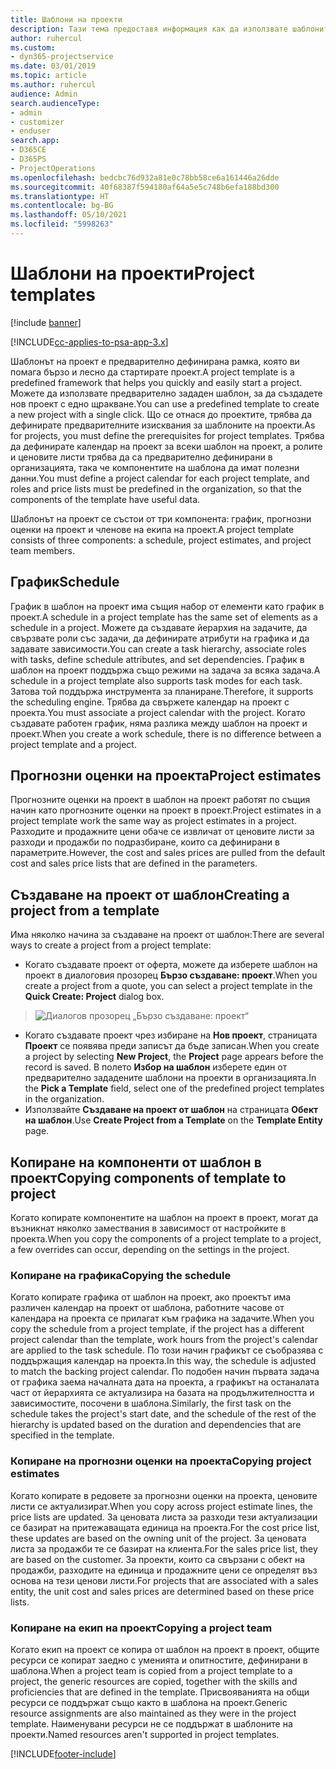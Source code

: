 ```yaml
---
title: Шаблони на проекти
description: Тази тема предоставя информация как да използвате шаблоните за проекти за бърза настройка на проекти.
author: ruhercul
ms.custom:
- dyn365-projectservice
ms.date: 03/01/2019
ms.topic: article
ms.author: ruhercul
audience: Admin
search.audienceType:
- admin
- customizer
- enduser
search.app:
- D365CE
- D365PS
- ProjectOperations
ms.openlocfilehash: bedcbc76d932a81e0c78bb58ce6a161446a26dde
ms.sourcegitcommit: 40f68387f594180af64a5e5c748b6efa188bd300
ms.translationtype: HT
ms.contentlocale: bg-BG
ms.lasthandoff: 05/10/2021
ms.locfileid: "5998263"
---
```

# <a name="project-templates"></a><span data-ttu-id="255da-103">Шаблони на проекти</span><span class="sxs-lookup"><span data-stu-id="255da-103">Project templates</span></span> 

[!include [banner](../includes/psa-now-project-operations.md)]

[!INCLUDE[cc-applies-to-psa-app-3.x](../includes/cc-applies-to-psa-app-3x.md)]

<span data-ttu-id="255da-104">Шаблонът на проект е предварително дефинирана рамка, която ви помага бързо и лесно да стартирате проект.</span><span class="sxs-lookup"><span data-stu-id="255da-104">A project template is a predefined framework that helps you quickly and easily start a project.</span></span> <span data-ttu-id="255da-105">Можете да използвате предварително зададен шаблон, за да създадете нов проект с едно щракване.</span><span class="sxs-lookup"><span data-stu-id="255da-105">You can use a predefined template to create a new project with a single click.</span></span> <span data-ttu-id="255da-106">Що се отнася до проектите, трябва да дефинирате предварителните изисквания за шаблоните на проекти.</span><span class="sxs-lookup"><span data-stu-id="255da-106">As for projects, you must define the prerequisites for project templates.</span></span> <span data-ttu-id="255da-107">Трябва да дефинирате календар на проект за всеки шаблон на проект, а ролите и ценовите листи трябва да са предварително дефинирани в организацията, така че компонентите на шаблона да имат полезни данни.</span><span class="sxs-lookup"><span data-stu-id="255da-107">You must define a project calendar for each project template, and roles and price lists must be predefined in the organization, so that the components of the template have useful data.</span></span>

<span data-ttu-id="255da-108">Шаблонът на проект се състои от три компонента: график, прогнозни оценки на проект и членове на екипа на проект.</span><span class="sxs-lookup"><span data-stu-id="255da-108">A project template consists of three components: a schedule, project estimates, and project team members.</span></span>

## <a name="schedule"></a><span data-ttu-id="255da-109">График</span><span class="sxs-lookup"><span data-stu-id="255da-109">Schedule</span></span>

<span data-ttu-id="255da-110">График в шаблон на проект има същия набор от елементи като график в проект.</span><span class="sxs-lookup"><span data-stu-id="255da-110">A schedule in a project template has the same set of elements as a schedule in a project.</span></span> <span data-ttu-id="255da-111">Можете да създавате йерархия на задачите, да свързвате роли със задачи, да дефинирате атрибути на графика и да задавате зависимости.</span><span class="sxs-lookup"><span data-stu-id="255da-111">You can create a task hierarchy, associate roles with tasks, define schedule attributes, and set dependencies.</span></span> <span data-ttu-id="255da-112">График в шаблон на проект поддържа също режими на задача за всяка задача.</span><span class="sxs-lookup"><span data-stu-id="255da-112">A schedule in a project template also supports task modes for each task.</span></span> <span data-ttu-id="255da-113">Затова той поддържа инструмента за планиране.</span><span class="sxs-lookup"><span data-stu-id="255da-113">Therefore, it supports the scheduling engine.</span></span> <span data-ttu-id="255da-114">Трябва да свържете календар на проект с проекта.</span><span class="sxs-lookup"><span data-stu-id="255da-114">You must associate a project calendar with the project.</span></span> <span data-ttu-id="255da-115">Когато създавате работен график, няма разлика между шаблон на проект и проект.</span><span class="sxs-lookup"><span data-stu-id="255da-115">When you create a work schedule, there is no difference between a project template and a project.</span></span>

## <a name="project-estimates"></a><span data-ttu-id="255da-116">Прогнозни оценки на проекта</span><span class="sxs-lookup"><span data-stu-id="255da-116">Project estimates</span></span>

<span data-ttu-id="255da-117">Прогнозните оценки на проект в шаблон на проект работят по същия начин като прогнозните оценки на проект в проект.</span><span class="sxs-lookup"><span data-stu-id="255da-117">Project estimates in a project template work the same way as project estimates in a project.</span></span> <span data-ttu-id="255da-118">Разходите и продажните цени обаче се извличат от ценовите листи за разходи и продажби по подразбиране, които са дефинирани в параметрите.</span><span class="sxs-lookup"><span data-stu-id="255da-118">However, the cost and sales prices are pulled from the default cost and sales price lists that are defined in the parameters.</span></span>

## <a name="creating-a-project-from-a-template"></a><span data-ttu-id="255da-119">Създаване на проект от шаблон</span><span class="sxs-lookup"><span data-stu-id="255da-119">Creating a project from a template</span></span>
 
<span data-ttu-id="255da-120">Има няколко начина за създаване на проект от шаблон:</span><span class="sxs-lookup"><span data-stu-id="255da-120">There are several ways to create a project from a project template:</span></span>

- <span data-ttu-id="255da-121">Когато създавате проект от оферта, можете да изберете шаблон на проект в диалоговия прозорец **Бързо създаване: проект**.</span><span class="sxs-lookup"><span data-stu-id="255da-121">When you create a project from a quote, you can select a project template in the **Quick Create: Project** dialog box.</span></span>

> ![Диалогов прозорец „Бързо създаване: проект“](media/project-11.png)

- <span data-ttu-id="255da-123">Когато създавате проект чрез избиране на **Нов проект**, страницата **Проект** се появява преди записът да бъде записан.</span><span class="sxs-lookup"><span data-stu-id="255da-123">When you create a project by selecting **New Project**, the **Project** page appears before the record is saved.</span></span> <span data-ttu-id="255da-124">В полето **Избор на шаблон** изберете един от предварително зададените шаблони на проекти в организацията.</span><span class="sxs-lookup"><span data-stu-id="255da-124">In the **Pick a Template** field, select one of the predefined project templates in the organization.</span></span>
- <span data-ttu-id="255da-125">Използвайте **Създаване на проект от шаблон** на страницата **Обект на шаблон**.</span><span class="sxs-lookup"><span data-stu-id="255da-125">Use **Create Project from a Template** on the **Template Entity** page.</span></span>

## <a name="copying-components-of-template-to-project"></a><span data-ttu-id="255da-126">Копиране на компоненти от шаблон в проект</span><span class="sxs-lookup"><span data-stu-id="255da-126">Copying components of template to project</span></span>

<span data-ttu-id="255da-127">Когато копирате компонентите на шаблон на проект в проект, могат да възникнат няколко замествания в зависимост от настройките в проекта.</span><span class="sxs-lookup"><span data-stu-id="255da-127">When you copy the components of a project template to a project, a few overrides can occur, depending on the settings in the project.</span></span>

### <a name="copying-the-schedule"></a><span data-ttu-id="255da-128">Копиране на графика</span><span class="sxs-lookup"><span data-stu-id="255da-128">Copying the schedule</span></span>

<span data-ttu-id="255da-129">Когато копирате графика от шаблон на проект, ако проектът има различен календар на проект от шаблона, работните часове от календара на проекта се прилагат към графика на задачите.</span><span class="sxs-lookup"><span data-stu-id="255da-129">When you copy the schedule from a project template, if the project has a different project calendar than the template, work hours from the project's calendar are applied to the task schedule.</span></span> <span data-ttu-id="255da-130">По този начин графикът се съобразява с поддържащия календар на проекта.</span><span class="sxs-lookup"><span data-stu-id="255da-130">In this way, the schedule is adjusted to match the backing project calendar.</span></span> <span data-ttu-id="255da-131">По подобен начин първата задача от графика заема началната дата на проекта, а графикът на останалата част от йерархията се актуализира на базата на продължителността и зависимостите, посочени в шаблона.</span><span class="sxs-lookup"><span data-stu-id="255da-131">Similarly, the first task on the schedule takes the project's start date, and the schedule of the rest of the hierarchy is updated based on the duration and dependencies that are specified in the template.</span></span> 

### <a name="copying-project-estimates"></a><span data-ttu-id="255da-132">Копиране на прогнозни оценки на проекта</span><span class="sxs-lookup"><span data-stu-id="255da-132">Copying project estimates</span></span> 

<span data-ttu-id="255da-133">Когато копирате в редовете за прогнозни оценки на проекта, ценовите листи се актуализират.</span><span class="sxs-lookup"><span data-stu-id="255da-133">When you copy across project estimate lines, the price lists are updated.</span></span> <span data-ttu-id="255da-134">За ценовата листа за разходи тези актуализации се базират на притежаващата единица на проекта.</span><span class="sxs-lookup"><span data-stu-id="255da-134">For the cost price list, these updates are based on the owning unit of the project.</span></span> <span data-ttu-id="255da-135">За ценовата листа за продажби те се базират на клиента.</span><span class="sxs-lookup"><span data-stu-id="255da-135">For the sales price list, they are based on the customer.</span></span> <span data-ttu-id="255da-136">За проекти, които са свързани с обект на продажби, разходите на единица и продажните цени се определят въз основа на тези ценови листи.</span><span class="sxs-lookup"><span data-stu-id="255da-136">For projects that are associated with a sales entity, the unit cost and sales prices are determined based on these price lists.</span></span>

### <a name="copying-a-project-team"></a><span data-ttu-id="255da-137">Копиране на екип на проект</span><span class="sxs-lookup"><span data-stu-id="255da-137">Copying a project team</span></span>

<span data-ttu-id="255da-138">Когато екип на проект се копира от шаблон на проект в проект, общите ресурси се копират заедно с уменията и опитностите, дефинирани в шаблона.</span><span class="sxs-lookup"><span data-stu-id="255da-138">When a project team is copied from a project template to a project, the generic resources are copied, together with the skills and proficiencies that are defined in the template.</span></span> <span data-ttu-id="255da-139">Присвояванията на общи ресурси се поддържат също както в шаблона на проект.</span><span class="sxs-lookup"><span data-stu-id="255da-139">Generic resource assignments are also maintained as they were in the project template.</span></span> <span data-ttu-id="255da-140">Наименувани ресурси не се поддържат в шаблоните на проекти.</span><span class="sxs-lookup"><span data-stu-id="255da-140">Named resources aren't supported in project templates.</span></span>


[!INCLUDE[footer-include](../includes/footer-banner.md)]